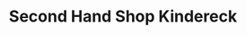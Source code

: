 ---
title: "Second Hand Shop Kindereck"
url: /herborn-burg/second-hand-shop-kindereck/
shop: Kleidung
---